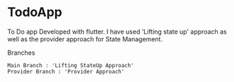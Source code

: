 # TodoApp
To Do app Developed with flutter. I have used 'Lifting state up' approach as well as the provider approach for State Management. 

Branches
```
Main Branch : 'Lifting StateUp Approach'
Provider Branch : 'Provider Approach'

```

